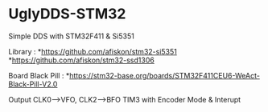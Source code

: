 # UglyDDS-STM32
Simple DDS with STM32F411 & Si5351

Library :
*https://github.com/afiskon/stm32-si5351 
*https://github.com/afiskon/stm32-ssd1306

Board Black Pill :
*https://stm32-base.org/boards/STM32F411CEU6-WeAct-Black-Pill-V2.0

Output CLK0-->VFO, CLK2-->BFO
TIM3 with Encoder Mode & Interupt
